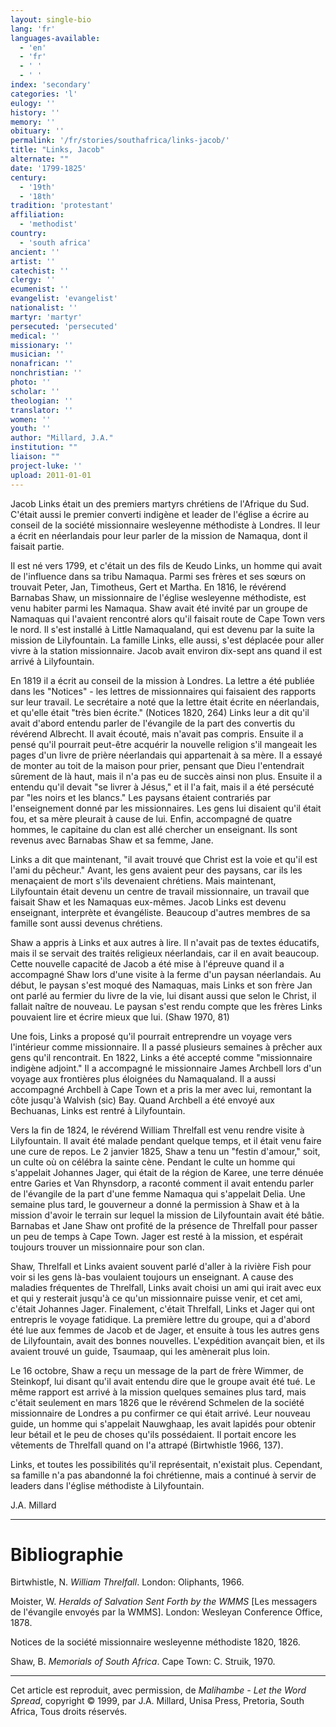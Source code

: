 ```yaml
---
layout: single-bio
lang: 'fr'
languages-available:
  - 'en'
  - 'fr'
  - ' '
  - ' '
index: 'secondary'
categories: 'l'
eulogy: ''
history: ''
memory: ''
obituary: ''
permalink: '/fr/stories/southafrica/links-jacob/'
title: "Links, Jacob"
alternate: ""
date: '1799-1825'
century:
  - '19th'
  - '18th'
tradition: 'protestant'
affiliation:
  - 'methodist'
country:
  - 'south africa'
ancient: ''
artist: ''
catechist: ''
clergy: ''
ecumenist: ''
evangelist: 'evangelist'
nationalist: ''
martyr: 'martyr'
persecuted: 'persecuted'
medical: ''
missionary: ''
musician: ''
nonafrican: ''
nonchristian: ''
photo: ''
scholar: ''
theologian: ''
translator: ''
women: ''
youth: ''
author: "Millard, J.A."
institution: ""
liaison: ""
project-luke: ''
upload: 2011-01-01
---
```




Jacob Links était un des premiers martyrs chrétiens de l'Afrique du Sud. C'était aussi le premier converti indigène et leader de l'église a écrire au conseil de la société missionnaire wesleyenne méthodiste à Londres. Il leur a écrit en néerlandais pour leur parler de la mission de Namaqua, dont il faisait partie.

Il est né vers 1799, et c'était un des fils de Keudo Links, un homme qui avait de l'influence dans sa tribu Namaqua. Parmi ses frères et ses sœurs on trouvait Peter, Jan, Timotheus, Gert et Martha. En 1816, le révérend Barnabas Shaw, un missionnaire de l'église wesleyenne méthodiste, est venu habiter parmi les Namaqua. Shaw avait été invité par un groupe de Namaquas qui l'avaient rencontré alors qu'il faisait route de Cape Town vers le nord. Il s'est installé à Little Namaqualand, qui est devenu par la suite la mission de Lilyfountain. La famille Links, elle aussi, s'est déplacée pour aller vivre à la station missionnaire. Jacob avait environ dix-sept ans quand il est arrivé à Lilyfountain.

En 1819 il a écrit au conseil de la mission à Londres. La lettre a été publiée dans les "Notices"  - les lettres de missionnaires qui faisaient des rapports sur leur travail. Le secrétaire a noté que la lettre était écrite en néerlandais, et qu'elle était "très bien écrite." (Notices 1820, 264) Links leur a dit qu'il avait d'abord entendu parler de l'évangile de la part des convertis du révérend Albrecht. Il avait écouté, mais n'avait pas compris. Ensuite il a pensé qu'il pourrait peut-être acquérir la nouvelle religion s'il mangeait les pages d'un livre de prière néerlandais qui appartenait à sa mère. Il a essayé de monter au toit de la maison pour prier, pensant que Dieu l'entendrait sûrement de là haut, mais il n'a pas eu de succès ainsi non plus. Ensuite il a entendu qu'il devait "se livrer à Jésus," et il l'a fait, mais il a été persécuté par "les noirs et les blancs." Les paysans étaient contrariés par l'enseignement donné par les missionnaires. Les gens lui disaient qu'il était fou, et sa mère pleurait à cause de lui. Enfin, accompagné de quatre hommes, le capitaine du clan est allé chercher un enseignant. Ils sont revenus avec Barnabas Shaw et sa femme, Jane.

Links a dit que maintenant, "il avait trouvé que Christ est la voie et qu'il est l'ami du pêcheur." Avant, les gens avaient peur des paysans, car ils les menaçaient de mort s'ils devenaient chrétiens. Mais maintenant, Lilyfountain était devenu un centre de travail missionnaire, un travail que faisait Shaw et les Namaquas eux-mêmes. Jacob Links est devenu enseignant, interprète et évangéliste. Beaucoup d'autres membres de sa famille sont aussi devenus chrétiens.

Shaw a appris à Links et aux autres à lire. Il n'avait pas de textes éducatifs, mais il se servait des traités religieux néerlandais, car il en avait beaucoup. Cette nouvelle capacité de Jacob a été mise à l'épreuve quand il a accompagné Shaw lors d'une visite à la ferme d'un paysan néerlandais. Au début, le paysan s'est moqué des Namaquas, mais Links et son frère Jan ont parlé au fermier du livre de la vie, lui disant aussi que selon le Christ, il fallait naître de nouveau. Le paysan s'est rendu compte que les frères Links pouvaient lire et écrire mieux que lui. (Shaw 1970, 81)

Une fois, Links a proposé qu'il pourrait entreprendre un voyage vers l'intérieur comme missionnaire. Il a passé plusieurs semaines à prêcher aux gens qu'il rencontrait. En 1822, Links a été accepté comme "missionnaire indigène adjoint." Il a accompagné le missionnaire James Archbell lors d'un voyage aux frontières plus éloignées du Namaqualand. Il a aussi accompagné Archbell à Cape Town et a pris la mer avec lui, remontant la côte jusqu'à Walvish (sic) Bay. Quand Archbell a été envoyé aux Bechuanas, Links est rentré à Lilyfountain.

Vers la fin de 1824, le révérend William Threlfall est venu rendre visite à Lilyfountain. Il avait été malade pendant quelque temps, et il était venu faire une cure de repos. Le 2 janvier 1825, Shaw a tenu un "festin d'amour," soit, un culte où on célébra la sainte cène. Pendant le culte un homme qui s'appelait Johannes Jager, qui était de la région de Karee, une terre dénuée entre Garies et Van Rhynsdorp, a raconté comment il avait entendu parler de l'évangile de la part d'une femme Namaqua qui s'appelait Delia. Une semaine plus tard, le gouverneur a donné la permission à Shaw et à la mission d'avoir le terrain sur lequel la mission de Lilyfountain avait été bâtie. Barnabas et Jane Shaw ont profité de la présence de Threlfall pour passer un peu de temps à Cape Town. Jager est resté à la mission, et espérait toujours trouver un missionnaire pour son clan.

Shaw, Threlfall et Links avaient souvent parlé d'aller à la rivière Fish pour voir si les gens là-bas voulaient toujours un enseignant. A cause des maladies fréquentes de Threlfall, Links avait choisi un ami qui irait avec eux et qui y resterait jusqu'à ce qu'un missionnaire puisse venir, et cet ami, c'était Johannes Jager. Finalement, c'était Threlfall, Links et Jager qui ont entrepris le voyage fatidique. La première lettre du groupe, qui a d'abord été lue aux femmes de Jacob et de Jager, et ensuite à tous les autres gens de Lilyfountain, avait des bonnes nouvelles. L'expédition avançait bien, et ils avaient trouvé un guide, Tsaumaap, qui les amènerait plus loin.

Le 16 octobre, Shaw a reçu un message de la part de frère Wimmer, de Steinkopf, lui disant qu'il avait entendu dire que le groupe avait été tué. Le même rapport est arrivé à la mission quelques semaines plus tard, mais c'était seulement en mars 1826 que le révérend Schmelen de la société missionnaire de Londres a pu confirmer ce qui était arrivé. Leur nouveau guide, un homme qui s'appelait Nauwghaap, les avait lapidés pour obtenir leur bétail et le peu de choses qu'ils possédaient. Il portait encore les vêtements de Threlfall quand on l'a attrapé (Birtwhistle 1966, 137).

Links, et toutes les possibilités qu'il représentait, n'existait plus. Cependant, sa famille n'a pas abandonné la foi chrétienne, mais a continué à servir de leaders dans l'église méthodiste à Lilyfountain.

J.A. Millard

---

# Bibliographie

Birtwhistle, N. *William Threlfall*. London: Oliphants, 1966.

Moister, W. *Heralds of Salvation Sent Forth by the WMMS* [Les messagers de l'évangile envoyés par la WMMS]. London: Wesleyan Conference Office, 1878.

Notices de la société missionnaire wesleyenne méthodiste 1820, 1826.

Shaw, B. *Memorials of South Africa*. Cape Town: C. Struik, 1970.

---

Cet article est reproduit, avec permission, de *Malihambe - Let the Word Spread*, copyright © 1999, par J.A. Millard, Unisa Press, Pretoria, South Africa, Tous droits réservés.
